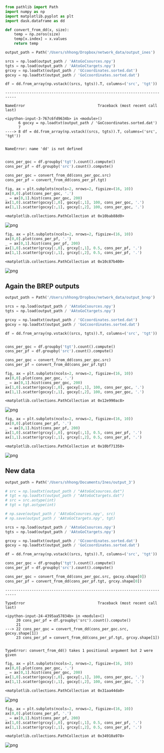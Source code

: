 

```python
from pathlib import Path
import numpy as np
import matplotlib.pyplot as plt
import dask.dataframe as dd

def convert_from_dd(x, size):
    temp = np.zeros(size)
    temp[x.index] = x.values
    return temp

```


```python
output_path = Path('/Users/shhong/Dropbox/network_data/output_ines')

srcs = np.load(output_path / 'AAtoGoCsources.npy')
tgts = np.load(output_path / 'AAtoGoCtargets.npy')
grcxy = np.loadtxt(output_path / 'GCcoordinates.sorted.dat')
gocxy = np.loadtxt(output_path / 'GoCcoordinates.sorted.dat')

df = dd.from_array(np.vstack((srcs, tgts)).T, columns=('src', 'tgt'))
```


    ---------------------------------------------------------------------------

    NameError                                 Traceback (most recent call last)

    <ipython-input-3-767c6fd9634b> in <module>()
          6 gocxy = np.loadtxt(output_path / 'GoCcoordinates.sorted.dat')
          7 
    ----> 8 df = dd.from_array(np.vstack((srcs, tgts)).T, columns=('src', 'tgt'))
    

    NameError: name 'dd' is not defined



```python

cons_per_goc = df.groupby('tgt').count().compute()
cons_per_pf = df.groupby('src').count().compute()

cons_per_goc = convert_from_dd(cons_per_goc.src)
cons_per_pf = convert_from_dd(cons_per_pf.tgt)
```


```python
fig, ax = plt.subplots(ncols=2, nrows=2, figsize=(16, 10))
ax[0,0].plot(cons_per_goc, '.')
_ = ax[0,1].hist(cons_per_goc, 200)
ax[1,0].scatter(gocxy[:,0], gocxy[:,1], 100, cons_per_goc, '.')
ax[1,1].scatter(gocxy[:,1], gocxy[:,2], 100, cons_per_goc, '.')
```




    <matplotlib.collections.PathCollection at 0x10bab88d0>




![png](Check_AA_connections_files/Check_AA_connections_3_1.png)



```python
fig, ax = plt.subplots(ncols=2, nrows=2, figsize=(16, 10))
ax[0,0].plot(cons_per_pf, '.')
_ = ax[0,1].hist(cons_per_pf, 200)
ax[1,0].scatter(grcxy[:,0], grcxy[:,1], 0.5, cons_per_pf, '.')
ax[1,1].scatter(grcxy[:,1], grcxy[:,2], 0.5, cons_per_pf, '.')
```




    <matplotlib.collections.PathCollection at 0x10c87b400>




![png](Check_AA_connections_files/Check_AA_connections_4_1.png)


## Again the BREP outputs


```python
output_path = Path('/Users/shhong/Dropbox/network_data/output_brep')

srcs = np.load(output_path / 'AAtoGoCsources.npy')
tgts = np.load(output_path / 'AAtoGoCtargets.npy')

grcxy = np.loadtxt(output_path / 'GCcoordinates.sorted.dat')
gocxy = np.loadtxt(output_path / 'GoCcoordinates.sorted.dat')

df = dd.from_array(np.vstack((srcs, tgts)).T, columns=('src', 'tgt'))


cons_per_goc = df.groupby('tgt').count().compute()
cons_per_pf = df.groupby('src').count().compute()

cons_per_goc = convert_from_dd(cons_per_goc.src)
cons_per_pf = convert_from_dd(cons_per_pf.tgt)
```


```python
fig, ax = plt.subplots(ncols=2, nrows=2, figsize=(16, 10))
ax[0,0].plot(cons_per_goc, '.')
_ = ax[0,1].hist(cons_per_goc, 200)
ax[1,0].scatter(gocxy[:,0], gocxy[:,1], 100, cons_per_goc, '.')
ax[1,1].scatter(gocxy[:,1], gocxy[:,2], 100, cons_per_goc, '.')
```




    <matplotlib.collections.PathCollection at 0x12e990ac8>




![png](Check_AA_connections_files/Check_AA_connections_7_1.png)



```python
fig, ax = plt.subplots(ncols=2, nrows=2, figsize=(16, 10))
ax[0,0].plot(cons_per_pf, '.')
_ = ax[0,1].hist(cons_per_pf, 200)
ax[1,0].scatter(grcxy[:,0], grcxy[:,1], 0.5, cons_per_pf, '.')
ax[1,1].scatter(grcxy[:,1], grcxy[:,2], 0.5, cons_per_pf, '.')
```




    <matplotlib.collections.PathCollection at 0x10bf71358>




![png](Check_AA_connections_files/Check_AA_connections_8_1.png)


## New data


```python
output_path = Path('/Users/shhong/Documents/Ines/output_3')

# src = np.loadtxt(output_path / "AAtoGoCsources.dat")
# tgt = np.loadtxt(output_path / "AAtoGoCtargets.dat")
# src = src.astype(int)
# tgt = tgt.astype(int)

# np.save(output_path / 'AAtoGoCsources.npy', src)
# np.save(output_path / 'AAtoGoCtargets.npy', tgt)

srcs = np.load(output_path / 'AAtoGoCsources.npy')
tgts = np.load(output_path / 'AAtoGoCtargets.npy')

grcxy = np.loadtxt(output_path / 'GCcoordinates.sorted.dat')
gocxy = np.loadtxt(output_path / 'GoCcoordinates.sorted.dat')

df = dd.from_array(np.vstack((srcs, tgts)).T, columns=('src', 'tgt'))

cons_per_goc = df.groupby('tgt').count().compute()
cons_per_pf = df.groupby('src').count().compute()

cons_per_goc = convert_from_dd(cons_per_goc.src, gocxy.shape[0])
cons_per_pf = convert_from_dd(cons_per_pf.tgt, grcxy.shape[0])
```


    ---------------------------------------------------------------------------

    TypeError                                 Traceback (most recent call last)

    <ipython-input-24-4395aa57834b> in <module>()
         20 cons_per_pf = df.groupby('src').count().compute()
         21 
    ---> 22 cons_per_goc = convert_from_dd(cons_per_goc.src, gocxy.shape[1])
         23 cons_per_pf = convert_from_dd(cons_per_pf.tgt, grcxy.shape[1])


    TypeError: convert_from_dd() takes 1 positional argument but 2 were given



```python
fig, ax = plt.subplots(ncols=2, nrows=2, figsize=(16, 10))
ax[0,0].plot(cons_per_goc, '.')
_ = ax[0,1].hist(cons_per_goc, 200)
ax[1,0].scatter(gocxy[:,0], gocxy[:,1], 100, cons_per_goc, '.')
ax[1,1].scatter(gocxy[:,1], gocxy[:,2], 100, cons_per_goc, '.')
```




    <matplotlib.collections.PathCollection at 0x31aa44da0>




![png](Check_AA_connections_files/Check_AA_connections_11_1.png)



```python
fig, ax = plt.subplots(ncols=2, nrows=2, figsize=(16, 10))
ax[0,0].plot(cons_per_pf, '.')
_ = ax[0,1].hist(cons_per_pf, 200)
ax[1,0].scatter(grcxy[:,0], grcxy[:,1], 0.5, cons_per_pf, '.')
ax[1,1].scatter(grcxy[:,1], grcxy[:,2], 0.5, cons_per_pf, '.')
```




    <matplotlib.collections.PathCollection at 0x34910a978>




![png](Check_AA_connections_files/Check_AA_connections_12_1.png)


